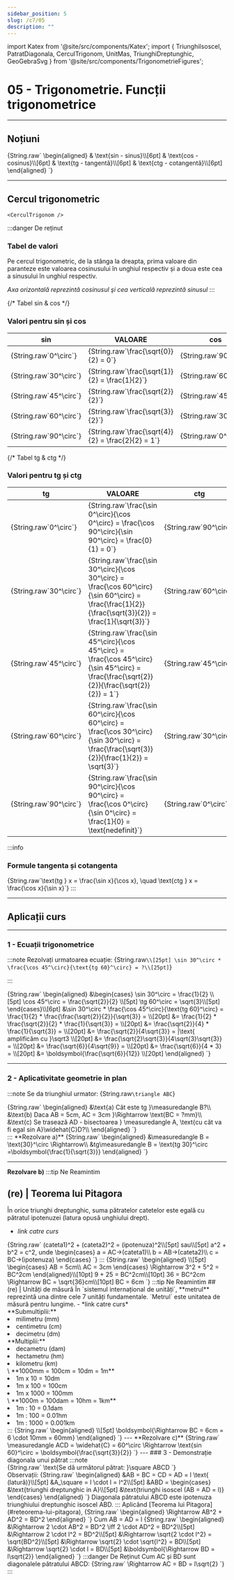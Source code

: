 ```yaml
---
sidebar_position: 5
slug: /c7/05
description: ""
---
```

import Katex from '@site/src/components/Katex';
import { TriunghiIsoscel, PatratDiagonala, CerculTrigonom, UnitMas, TriunghiDreptunghic, GeoGebraSvg } from '@site/src/components/TrigonometrieFigures';

# 05 - Trigonometrie. Funcții trigonometrice
---
## Noțiuni

<Katex>
{String.raw`
\begin{aligned}
& \text{sin - sinus}\\[6pt]
& \text{cos - cosinus}\\[6pt]
& \text{tg - tangentǎ}\\[6pt]
& \text{ctg - cotangentǎ}\\[6pt]
\end{aligned}
`}
</Katex>

---
## Cercul trigonometric
    <CerculTrigonom />
:::danger De reținut
### Tabel de valori
Pe cercul trigonometric, de la stânga la dreapta, prima valoare din paranteze este valoarea cosinusului în unghiul respectiv și a doua este cea a sinusului în unghiul respectiv. 

*Axa orizontalǎ reprezintǎ cosinusul şi cea verticalǎ reprezintǎ sinusul* 
:::
<div style={{ display: 'flex', gap: '2rem', flexWrap: 'wrap' }}>
  {/* Tabel sin & cos */}
  <div style={{ flex: 1, minWidth: '200px' }}>
    <h3>Valori pentru sin și cos</h3>
    <table style={{ width: '100%', tableLayout: 'fixed', borderCollapse: 'collapse' }}>
      <thead>
        <tr>
          <th>sin</th>
          <th>VALOARE</th>
          <th>cos</th>
        </tr>
      </thead>
      <tbody>
        <tr>
          <td><Katex>{String.raw`0^\circ`}</Katex></td>
          <td><Katex>{String.raw`\frac{\sqrt{0}}{2} = 0`}</Katex></td>
          <td><Katex>{String.raw`90^\circ`}</Katex></td>
        </tr>
        <tr>
          <td><Katex>{String.raw`30^\circ`}</Katex></td>
          <td><Katex>{String.raw`\frac{\sqrt{1}}{2} = \frac{1}{2}`}</Katex></td>
          <td><Katex>{String.raw`60^\circ`}</Katex></td>
        </tr>
        <tr>
          <td><Katex>{String.raw`45^\circ`}</Katex></td>
          <td><Katex>{String.raw`\frac{\sqrt{2}}{2}`}</Katex></td>
          <td><Katex>{String.raw`45^\circ`}</Katex></td>
        </tr>
        <tr>
          <td><Katex>{String.raw`60^\circ`}</Katex></td>
          <td><Katex>{String.raw`\frac{\sqrt{3}}{2}`}</Katex></td>
          <td><Katex>{String.raw`30^\circ`}</Katex></td>
        </tr>
        <tr>
          <td><Katex>{String.raw`90^\circ`}</Katex></td>
          <td><Katex>{String.raw`\frac{\sqrt{4}}{2} = \frac{2}{2} = 1`}</Katex></td>
          <td><Katex>{String.raw`0^\circ`}</Katex></td>
        </tr>
      </tbody>
    </table>
  </div>

  {/* Tabel tg & ctg */}
  <div style={{ flex: 1, minWidth: '450px' }}>
    <h3>Valori pentru tg și ctg</h3>
    <table style={{ width: '100%', tableLayout: 'fixed', borderCollapse: 'collapse' }}>
      <thead>
        <tr>
          <th>tg</th>
          <th>VALOARE</th>
          <th>ctg</th>
        </tr>
      </thead>
      <tbody>
        <tr>
          <td><Katex>{String.raw`0^\circ`}</Katex></td>
          <td><Katex>{String.raw`\frac{\sin 0^\circ}{\cos 0^\circ} = \frac{\cos 90^\circ}{\sin 90^\circ} = \frac{0}{1} = 0`}</Katex></td>
          <td><Katex>{String.raw`90^\circ`}</Katex></td>
        </tr>
        <tr>
          <td><Katex>{String.raw`30^\circ`}</Katex></td>
          <td><Katex>{String.raw`\frac{\sin 30^\circ}{\cos 30^\circ} = \frac{\cos 60^\circ}{\sin 60^\circ} = \frac{\frac{1}{2}}{\frac{\sqrt{3}}{2}} = \frac{1}{\sqrt{3}}`}</Katex></td>
          <td><Katex>{String.raw`60^\circ`}</Katex></td>
        </tr>
        <tr>
          <td><Katex>{String.raw`45^\circ`}</Katex></td>
          <td><Katex>{String.raw`\frac{\sin 45^\circ}{\cos 45^\circ} = \frac{\cos 45^\circ}{\sin 45^\circ} = \frac{\frac{\sqrt{2}}{2}}{\frac{\sqrt{2}}{2}} = 1`}</Katex></td>
          <td><Katex>{String.raw`45^\circ`}</Katex></td>
        </tr>
        <tr>
          <td><Katex>{String.raw`60^\circ`}</Katex></td>
          <td><Katex>{String.raw`\frac{\sin 60^\circ}{\cos 60^\circ} = \frac{\cos 30^\circ}{\sin 30^\circ} = \frac{\frac{\sqrt{3}}{2}}{\frac{1}{2}} = \sqrt{3}`}</Katex></td>
          <td><Katex>{String.raw`30^\circ`}</Katex></td>
        </tr>
        <tr>
          <td><Katex>{String.raw`90^\circ`}</Katex></td>
          <td><Katex>{String.raw`\frac{\sin 90^\circ}{\cos 90^\circ} = \frac{\cos 0^\circ}{\sin 0^\circ} = \frac{1}{0} = \text{nedefinit}`}</Katex></td>
          <td><Katex>{String.raw`0^\circ`}</Katex></td>
        </tr>
      </tbody>
    </table>
  </div>
</div>

:::info 
### Formule tangenta și cotangenta
  <Katex>
        {String.raw`\text{tg } x = \frac{\sin x}{\cos x}, \quad \text{ctg } x = \frac{\cos x}{\sin x}`}
    </Katex>
:::

---

## Aplicații curs

---

### 1 - Ecuații trigonometrice
:::note
Rezolvați urmatoarea ecuație: 
<Katex>
{String.raw`
\\[25pt]
\sin 30^\circ * \frac{\cos 45^\circ}{\text{tg 60}^\circ} = ?\\[25pt]
`}
</Katex>

:::
<div style={{ display: 'flex', gap: '2rem', flexWrap: 'wrap' }}>
<Katex>
{String.raw`
\begin{aligned}
&\begin{cases}
\sin 30^\circ = \frac{1}{2} \\[5pt]
\cos 45^\circ = \frac{\sqrt{2}}{2} \\[5pt]
\tg 60^\circ = \sqrt{3}\\[5pt]
\end{cases}\\[6pt]
&\sin 30^\circ * \frac{\cos 45^\circ}{\text{tg 60}^\circ} = \frac{1}{2} * \frac{\frac{\sqrt{2}}{2}}{\sqrt{3}} = \\[20pt]
&= \frac{1}{2} * \frac{\sqrt{2}}{2} * \frac{1}{\sqrt{3}} = \\[20pt]
&= \frac{\sqrt{2}}{4} * \frac{1}{\sqrt{3}} = \\[20pt]
&= \frac{\sqrt{2}}{4\sqrt{3}} = |\text{ amplificǎm cu }\sqrt3 \\[20pt]
&= \frac{\sqrt{2}\sqrt{3}}{4\sqrt{3}\sqrt{3}} = \\[20pt]
&= \frac{\sqrt{6}}{4\sqrt{9}} = \\[20pt]
&= \frac{\sqrt{6}}{4 * 3} = \\[20pt]
&= \boldsymbol{\frac{\sqrt{6}}{12}} \\[20pt]
\end{aligned}
`}
</Katex>
</div>

---

### 2 - Aplicativitate geometrie in plan
:::note
Se da triunghiul urmator:
<Katex>{String.raw`\triangle ABC`}</Katex>
<TriunghiIsoscel />
<div style={{ display: 'flex', gap: '2rem', flexWrap: 'wrap' }}>
<Katex>{String.raw`
\begin{aligned}
&\text{a) Cât este tg }\measuredangle B?\\
&\text{b) Daca AB = 5cm, AC = 3cm }\Rightarrow \text{BC = ?mm}\\
&\text{c) Se traseazǎ AD - bisectoarea } \measuredangle A, \text{cu cât va fi egal sin A}\widehat{C}D?\\
\end{aligned}
`}
</Katex>
</div>
:::
**Rezolvare a)**

<Katex>
{String.raw`
\begin{aligned}
&\measuredangle B = \text{30}^\circ \Rightarrow\\
&tg\measuredangle B = \text{tg 30}^\circ =\boldsymbol{\frac{1}{\sqrt{3}}}
\end{aligned}
`}
</Katex>

---

**Rezolvare b)**
:::tip Ne Reamintim
## (re) | Teorema lui Pitagora
În orice triunghi dreptunghic, suma pătratelor catetelor este egală cu pătratul ipotenuzei (latura opusă unghiului drept).
- *link catre curs*
<Katex>
{String.raw`
(cateta1)^2 + (cateta2)^2 = (ipotenuza)^2\\[5pt]
sau\\[5pt]
a^2 + b^2 = c^2, unde
\begin{cases}
a = AC->(cateta1)\\
b = AB->(cateta2)\\
c = BC->(ipotenuza)
\end{cases}
`}
</Katex>
:::
<Katex>
{String.raw`
\begin{aligned}
\\[5pt]
\begin{cases}
AB = 5cm\\
AC = 3cm
\end{cases} \Rightarrow 3^2 + 5^2 = BC^2cm
\end{aligned}\\[10pt]
9 + 25 = BC^2cm\\[10pt]
36 = BC^2cm \Rightarrow BC = \sqrt{36}cm\\[10pt]
BC = 6cm
`}
</Katex>
:::tip Ne Reamintim
## (re) | Unitǎți de mǎsurǎ
În `sistemul internațional de unități`, **metrul** reprezintǎ una dintre cele 7 unități fundamentale. `Metrul` este unitatea de măsură pentru lungime.
- *link catre curs*
<div style={{ display: 'flex', gap: '2rem', flexWrap: 'wrap' }}>
  <div style={{ flex: 1, minWidth: '200px' }}>
  **Submultiplii:**
  <li>milimetru (mm)</li>
  <li>centimetru (cm)</li>
  <li>decimetru (dm)</li>
  <UnitMas />
  </div>
  <div style={{ flex: 1, minWidth: '200px' }}>
  **Multiplii:**
  <li>decametru (dam)</li>
  <li>hectametru (hm)</li>
  <li>kilometru (km)</li>
  \
**1000mm = 100cm = 10dm = 1m**
<li>1m x 10 = 10dm</li>
<li>1m x 100 = 100cm</li>
<li>1m x 1000 = 100mm</li>
\
**1000m = 100dam = 10hm = 1km**
<li>1m : 10 = 0.1dam</li>
<li>1m : 100 = 0.01hm</li>
<li>1m : 1000 = 0.001km</li>
  </div>
</div>
:::
<Katex>
{String.raw`
\begin{aligned}
\\[5pt]
\boldsymbol{\Rightarrow BC = 6cm = 6 \cdot 10mm = 60mm}
\end{aligned}
`}
</Katex>
---
**Rezolvare c)**
<TriunghiDreptunghic />
<Katex>
{String.raw`
\measuredangle ACD = \widehat{C} = 60^\circ \Rightarrow \text{sin 60}^\circ = \boldsymbol{\frac{\sqrt{3}}{2}}
`}
</Katex>
---
### 3 - Demonstrație diagonala unui pǎtrat
:::note
<div style={{ display: 'flex', gap: '2rem', flexWrap: 'wrap' }}>
<Katex>{String.raw`
\text{Se dǎ urmǎtorul pǎtrat: }\square ABCD
`}
</Katex>
</div>
<GeoGebraSvg />
Observații:
<Katex>{String.raw`
\begin{aligned}
&AB = BC = CD = AD = l \text{ (laturǎ)}\\[5pt]
&A_\square = l \cdot l = l^2\\[5pt]
&ABD = 
\begin{cases}
&\text{triunghi dreptunghic in A}\\[5pt]
&\text{triunghi isoscel (AB = AD = l)}
\end{cases}
\end{aligned}
`}
</Katex>
Diagonala pǎtratului ABCD este ipotenuza triunghiului dreptunghic isoscel ABD.
:::
Aplicând [Teorema lui Pitagora](#reteorema-lui-pitagora),
<Katex>{String.raw`
\begin{aligned}
\Rightarrow AB^2 + AD^2 = BD^2
\end{aligned}
`}
</Katex>
Cum AB = AD = l
<Katex>{String.raw`
\begin{aligned}
&\Rightarrow 2 \cdot AB^2 = BD^2 \iff 2 \cdot AD^2 = BD^2\\[5pt]
&\Rightarrow 2 \cdot l^2 = BD^2\\[5pt]
&\Rightarrow \sqrt{2 \cdot l^2} = \sqrt{BD^2}\\[5pt]
&\Rightarrow \sqrt{2} \cdot \sqrt{l^2} = BD\\[5pt]
&\Rightarrow \sqrt{2} \cdot l = BD\\[5pt]
&\boldsymbol{\Rightarrow BD = l\sqrt{2}}
\end{aligned}
`}
</Katex>
:::danger De Reținut
Cum AC și BD sunt diagonalele pǎtratului ABCD:
<Katex>{String.raw`
\Rightarrow AC = BD = l\sqrt{2}
`}
</Katex>
:::

